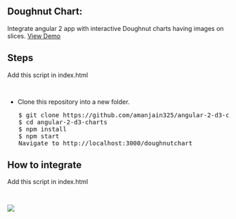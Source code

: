 <h2>Doughnut Chart:</h2>
Integrate angular 2 app with interactive Doughnut charts having images on slices.
<a target="_blank" href="https://embed.plnkr.co/yb7541/">View Demo</a>

<h2>Steps</h2>
<p>Add this script in index.html</p>
<pre>
<script src="https://cdnjs.cloudflare.com/ajax/libs/d3/3.5.6/d3.min.js" charset="utf-8"></script>
</pre>

<ul>
  <li>Clone this repository into a new folder.</li>
  </ul>
<pre>   $ git clone https://github.com/amanjain325/angular-2-d3-charts.git
   $ cd angular-2-d3-charts
   $ npm install
   $ npm start
   Navigate to http://localhost:3000/doughnutchart</pre>

<h2>How to integrate</h2>
<p>Add this script in index.html</p>
<pre>
<script src="https://cdnjs.cloudflare.com/ajax/libs/d3/3.5.6/d3.min.js" charset="utf-8"></script>
</pre>

<img src="https://raw.githubusercontent.com/amanjain325/angular-2-d3-charts/master/src/assets/img/donut-chart-example.png">